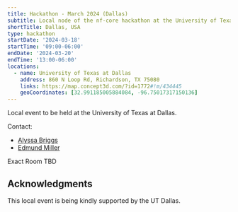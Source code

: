 ```yaml
---
title: Hackathon - March 2024 (Dallas)
subtitle: Local node of the nf-core hackathon at the University of Texas at Dallas
shortTitle: Dallas, USA
type: hackathon
startDate: '2024-03-18'
startTime: '09:00-06:00'
endDate: '2024-03-20'
endTime: '13:00-06:00'
locations:
  - name: University of Texas at Dallas
    address: 860 N Loop Rd, Richardson, TX 75080
    links: https://map.concept3d.com/?id=1772#!m/434445
    geoCoordinates: [32.991185005884084, -96.75017317150136]
---
```


Local event to be held at the University of Texas at Dallas.

Contact:

- [<i class="fab fa-slack"></i> Alyssa Briggs](https://nfcore.slack.com/team/U03A2J70494)
- [<i class="fab fa-slack"></i> Edmund Miller](https://nfcore.slack.com/team/UV41DBFAT)

Exact Room TBD

## Acknowledgments

This local event is being kindly supported by the UT Dallas.

